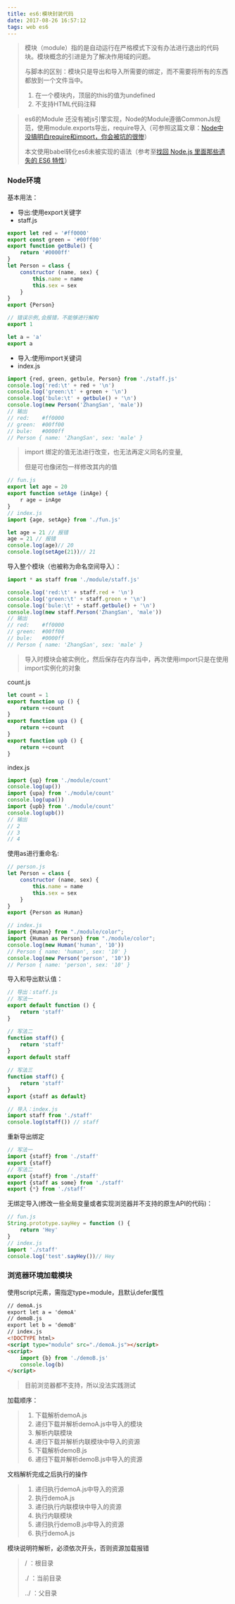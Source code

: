 ```yaml
---
title: es6:模块封装代码
date: 2017-08-26 16:57:12
tags: web es6
---
```


> 模块（module）指的是自动运行在严格模式下没有办法进行退出的代码块。模块概念的引进是为了解决作用域的问题。
>
> 与脚本的区别：模块只是导出和导入所需要的绑定，而不需要将所有的东西都放到一个文件当中。
>
> 1. 在一个模块内，顶层的this的值为undefined
> 2. 不支持HTML代码注释

>es6的Module 还没有被js引擎实现，Node的Module遵循CommonJs规范，使用module.exports导出，require导入（可参照这篇文章：[Node中没搞明白require和import，你会被坑的很惨](http://imweb.io/topic/582293894067ce9726778be9)）
>
>本文使用babel转化es6未被实现的语法（参考至[找回 Node.js 里面那些遗失的 ES6 特性](http://taobaofed.org/blog/2016/01/07/find-back-the-lost-es6-features-in-nodejs/)）

### Node环境

 基本用法：

- 导出:使用export关键字 
- staff.js

```javascript
export let red = '#ff0000'
export const green = '#00ff00'
export function getBule() {
    return '#0000ff'
}
let Person = class {
    constructor (name, sex) {
        this.name = name
        this.sex = sex
    }
}
export {Person}

// 错误示例,会报错，不能够进行解构
export 1

let a = 'a'
export a
```

- 导入:使用import关键词
- index.js

```javascript
import {red, green, getbule, Person} from './staff.js'
console.log('red:\t' + red + '\n')
console.log('green:\t' + green + '\n')
console.log('bule:\t' + getbule() + '\n')
console.log(new Person('ZhangSan', 'male'))
// 输出
// red:    #ff0000
// green:  #00ff00
// bule:   #0000ff
// Person { name: 'ZhangSan', sex: 'male' }
```

> import 绑定的值无法进行改变，也无法再定义同名的变量,
>
> 但是可也像闭包一样修改其内的值

```javascript
// fun.js
export let age = 20
export function setAge (inAge) {
    r age = inAge
}
// index.js
import {age, setAge} from './fun.js'

let age = 21 // 报错
age = 21 // 报错
console.log(age)// 20
console.log(setAge(21))// 21
```

导入整个模块（也被称为命名空间导入）：

```javascript
import * as staff from './module/staff.js'

console.log('red:\t' + staff.red + '\n')
console.log('green:\t' + staff.green + '\n')
console.log('bule:\t' + staff.getbule() + '\n')
console.log(new staff.Person('ZhangSan', 'male'))
// 输出
// red:    #ff0000
// green:  #00ff00
// bule:   #0000ff
// Person { name: 'ZhangSan', sex: 'male' }
```

> 导入时模块会被实例化，然后保存在内存当中，再次使用import只是在使用import实例化的对象

count.js

```javascript
let count = 1
export function up () {
    return ++count
}
export function upa () {
    return ++count
}
export function upb () {
    return ++count
}
```

index.js

```javascript
import {up} from './module/count'
console.log(up())
import {upa} from './module/count'
console.log(upa())
import {upb} from './module/count'
console.log(upb())
// 输出
// 2
// 3
// 4
```

使用as进行重命名:

```javascript
// person.js
let Person = class {
    constructor (name, sex) {
        this.name = name
        this.sex = sex
    }
}
export {Person as Human}

// index.js
import {Human} from "./module/color";
import {Human as Person} from "./module/color";
console.log(new Human('human', '10'))
// Person { name: 'human', sex: '10' }
console.log(new Person('person', '10'))
// Person { name: 'person', sex: '10' }
```

导入和导出默认值：

```javascript
// 导出：staff.js
// 写法一
export default function () {
    return 'staff'
}

// 写法二
function staff() {
    return 'staff'
}
export default staff

// 写法三
function staff() {
    return 'staff'
}
export {staff as default}

// 导入：index.js
import staff from './staff'
console.log(staff()) // staff
```

重新导出绑定

```javascript
// 写法一
import {staff} from './staff'
export {staff}
// 写法二
export {staff} from './staff'
export {staff as some} from './staff'
export {*} from './staff'
```

无绑定导入(修改一些全局变量或者实现浏览器并不支持的原生API的代码)：

```javascript
// fun.js
String.prototype.sayHey = function () {
    return 'Hey'
}
// index.js
import './staff'
console.log('test'.sayHey())// Hey
```

### 浏览器环境加载模块

使用script元素，需指定type=module，且默认defer属性

```html
// demoA.js
export let a = 'demoA'
// demoB.js
export let b = 'demoB'
// index.js
<!DOCTYPE html>
<script type="module" src="./demoA.js"></script>
<script>
    import {b} from './demoB.js'
    console.log(b)
</script>
```

> 目前浏览器都不支持，所以没法实践测试

加载顺序：

> 1. 下载解析demoA.js
> 2. 递归下载并解析demoA.js中导入的模块
> 3. 解析内联模块
> 4. 递归下载并解析内联模块中导入的资源
> 5. 下载解析demoB.js
> 6. 递归下载并解析demoB.js中导入的资源

文档解析完成之后执行的操作

> 1. 递归执行demoA.js中导入的资源
> 2. 执行demoA.js
> 3. 递归执行内联模块中导入的资源
> 4. 执行内联模块
> 5. 递归执行demoB.js中导入的资源
> 6. 执行demoA.js

模块说明符解析，必须依次开头，否则资源加载报错

>/ ：根目录
>
>./ ：当前目录
>
>../ ：父目录